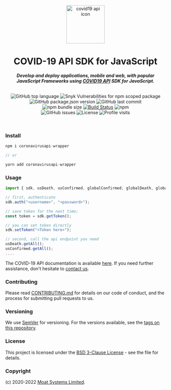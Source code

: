 <div align="center">

  <img alt="covid19 api icon" src="https://moatsystems.com/images/coronavirus.png" height="120" />
	<h1>COVID-19 API SDK for JavaScript</h1>
    <strong> <i>Develop and deploy applications, mobile and web, with popular JavaScript Frameworks using <a href="https://moatsystems.com/covid19-api/">COVID19 API</a> SDK for JavaScript.</i></strong><br><br>

![GitHub top language](https://img.shields.io/github/languages/top/moatsystems/covid19-js-sdk)
![Snyk Vulnerabilities for npm scoped package](https://img.shields.io/snyk/vulnerabilities/npm/covid19-js-sdk)
![GitHub package.json version](https://img.shields.io/github/package-json/v/moatsystems/covid19-js-sdk)
![GitHub last commit](https://img.shields.io/github/last-commit/moatsystems/covid19-js-sdk)<br>
![npm bundle size](https://img.shields.io/bundlephobia/minzip/covid19-js-sdk)
[![Build Status](https://travis-ci.com/moatsystems/covid19-js-sdk.svg?branch=master)](https://travis-ci.com/moatsystems/covid19-js-sdk)
![npm](https://img.shields.io/npm/dw/covid19-js-sdk)<br>
![GitHub issues](https://img.shields.io/github/issues-raw/moatsystems/covid19-js-sdk)
![License](https://img.shields.io/github/license/moatsystems/covid19-js-sdk)
![Profile visits](https://badges.pufler.dev/visits/moatsystems/covid19-js-sdk)

</div>
<br>


### Install

```JavaScript
npm i coronavirusapi-wrapper

// or  

yarn add coronavirusapi-wrapper
```

### Usage

```JavaScript
import { sdk, usDeath, usConfirmed, globalConfirmed, globalDeath, globalDailyReport, globalRecovered } from "covid19-js-sdk";

// first, authenticate
sdk.auth("<username>", "<password>"); 

// save token for the next time;
const token = sdk.getToken();

// you can set token directly
sdk.setToken("<Token here>");

// second, call the api endpoint you need
usDeath.getAll();
usConfirmed.getAll();
....
```

The COVID-19 API documentation is available [here](https://docs.covid19api.dev/). If you need further assistance, don't hesitate to [contact us](https://moatsystems.com/contact/).


### Contributing

Please read [CONTRIBUTING.md](https://gist.github.com/PurpleBooth/b24679402957c63ec426) for details on our code of conduct, and the process for submitting pull requests to us.

### Versioning

We use [SemVer](http://semver.org/) for versioning. For the versions available, see the [tags on this repository](https://github.com/moatsystems/coronavirusapi-wrapper/tags).

### License

This project is licensed under the [BSD 3-Clause License](LICENSE) - see the file for details.

### Copyright

(c) 2020-2022 [Moat Systems Limited](https://moatsystems.com).